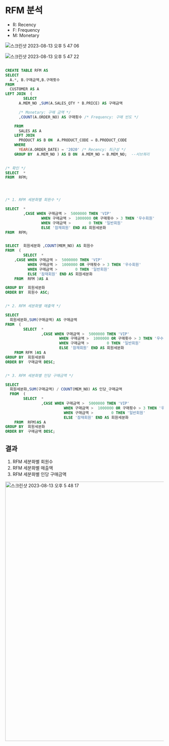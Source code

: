 # RFM 분석
- R: Recency
- F: Frequency
- M: Monetary

  
![스크린샷 2023-08-13 오후 5 47 06](https://github.com/hozyhozy/-SQL-/assets/123252821/8deca0eb-74f9-48ec-a64a-8fbe1361e2ce)



![스크린샷 2023-08-13 오후 5 47 22](https://github.com/hozyhozy/-SQL-/assets/123252821/b6072300-addc-45fe-b8d6-6ad239a04dd4)



``` sql

CREATE TABLE RFM AS
SELECT
  A.*, B.구매금액,B.구매횟수
FROM
  CUSTOMER AS A
LEFT JOIN  (
		SELECT
      A.MEM_NO ,SUM(A.SALES_QTY * B.PRICE) AS 구매금액

      /* Monetary: 구매 금액 */
      ,COUNT(A.ORDER_NO) AS 구매횟수 /* Frequency: 구매 빈도 */

    FROM
      SALES AS A
    LEFT JOIN
      PRODUCT AS B ON  A.PRODUCT_CODE = B.PRODUCT_CODE
    WHERE
      YEAR(A.ORDER_DATE) = '2020' /* Recency: 최근성 */
    GROUP BY  A.MEM_NO ) AS B ON  A.MEM_NO = B.MEM_NO;  --서브쿼리

    
/* 확인 */
SELECT  *
FROM  RFM;




/* 1. RFM 세분화별 회원수 */

SELECT  *
		,CASE WHEN 구매금액 >  5000000 THEN 'VIP'
			    WHEN 구매금액 >  1000000 OR 구매횟수 > 3 THEN '우수회원'
			    WHEN 구매금액 >        0 THEN '일반회원'
			    ELSE '잠재회원' END AS 회원세분화
FROM  RFM;


SELECT  회원세분화 ,COUNT(MEM_NO) AS 회원수
FROM  (
		SELECT  *
    ,CASE WHEN 구매금액 >  5000000 THEN 'VIP'
          WHEN 구매금액 >  1000000 OR 구매횟수 > 3 THEN '우수회원'
          WHEN 구매금액 >        0 THEN '일반회원'
          ELSE '잠재회원' END AS 회원세분화
    FROM  RFM )AS A

GROUP BY  회원세분화
ORDER BY  회원수 ASC;


/* 2. RFM 세분화별 매출액 */

SELECT
  회원세분화,SUM(구매금액) AS 구매금액
FROM  (
		SELECT  *
				,CASE WHEN 구매금액 >  5000000 THEN 'VIP'
					    WHEN 구매금액 >  1000000 OR 구매횟수 > 3 THEN '우수회원'
					    WHEN 구매금액 >        0 THEN '일반회원'
					    ELSE '잠재회원' END AS 회원세분화
    FROM RFM )AS A
GROUP BY  회원세분화
ORDER BY  구매금액 DESC;


/* 3. RFM 세분화별 인당 구매금액 */

SELECT
  회원세분화,SUM(구매금액) / COUNT(MEM_NO) AS 인당_구매금액
  FROM  (
		SELECT  *
				,CASE WHEN 구매금액 >  5000000 THEN 'VIP'
					      WHEN 구매금액 >  1000000 OR 구매횟수 > 3 THEN '우수회원'
					      WHEN 구매금액 >        0 THEN '일반회원'
					      ELSE '잠재회원' END AS 회원세분화
    FROM  RFM)AS A
GROUP BY  회원세분화
ORDER BY  구매금액 DESC;    

```

## 결과


1. RFM 세분화별 회원수
2. RFM 세분화별 매출액
3. RFM 세분화별 인당 구매금액

   
<img width="823" alt="스크린샷 2023-08-13 오후 5 48 17" src="https://github.com/hozyhozy/-SQL-/assets/123252821/2b02c9fe-acba-4db2-9b59-a9986dbcfd24">
